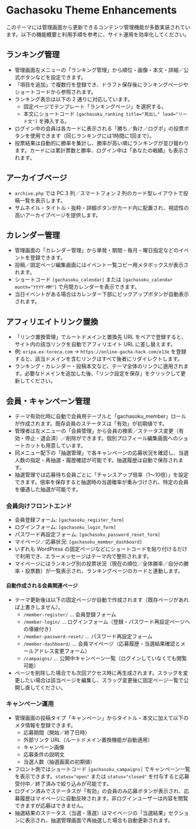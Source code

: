 # Gachasoku Theme Enhancements

このテーマには管理画面から更新できるコンテンツ管理機能が多数実装されています。以下の機能概要と利用手順を参考に、サイト運用を効率化してください。

## ランキング管理
- 管理画面左メニューの「ランキング管理」から順位・画像・本文・詳細／公式ボタンなどを設定できます。
- 「項目を追加」で複数行を登録でき、ドラフト保存後にランキングページやショートコードから参照されます。
- ランキング表示は以下の 2 通りに対応しています。
  - 固定ページでテンプレート「ランキングページ」を選択する。
  - 本文にショートコード `[gachasoku_ranking title="見出し" lead="リード文"]` を挿入する。
- ログイン中の会員は各カードに表示される「勝ち／負け／ログポ」の投票ボタンを使用できます（同じランキングには1時間に1回まで）。
- 投票結果は自動的に勝率を集計し、勝率が高い順にランキングが並び替わります。カードには累計票数と勝率、ログイン中は「あなたの戦績」も表示されます。

## アーカイブページ
- `archive.php` では PC 3 列／スマートフォン 2 列のカード型レイアウトで投稿一覧を表示します。
- サムネイル・タイトル・抜粋・詳細ボタンがカード内に配置され、視認性の高いアーカイブページを提供します。

## カレンダー管理
- 管理画面の「カレンダー管理」から単発・期間・毎月・曜日指定などのイベントを登録できます。
- 投稿／固定ページ編集画面にはイベント一覧コピー用メタボックスが表示されます。
- ショートコード `[gachasoku_calendar]` または `[gachasoku_calendar month="YYYY-MM"]` で月間カレンダーを表示できます。
- 当日イベントがある場合はカレンダー下部にピックアップボタンが自動表示されます。

## アフィリエイトリンク置換
- 「リンク置換管理」でルートドメインと置換先 URL をペアで登録すると、サイト内の該当リンクを自動でアフィリエイト URL に差し替えます。
- 例: `oripa.ex-toreca.com` → `https://online-gacha-hack.com/e13e` を登録すると、該当ドメインを含むリンクはすべて後者にリダイレクトします。
- ランキング・カレンダー・投稿本文など、テーマ全体のリンクに適用されます。必要なドメインを追加した後、「リンク設定を保存」をクリックして更新してください。


## 会員・キャンペーン管理
- テーマ有効化時に自動で会員用テーブルと「gachasoku_member」ロールが作成されます。既存会員のステータスは「有効」が初期値です。
- 管理者は左メニューの「会員管理」から会員の検索／ステータス変更（有効・停止・退会済）／削除ができます。個別プロフィール編集画面へのショートカットも用意しています。
- 同メニュー配下の「抽選管理」で各キャンペーンの応募状況を確認し、当選人数の指定・再抽選・履歴確認が可能です。抽選履歴は自動で保存されます。
- 抽選管理では応募待ち会員ごとに「チャンスアップ倍率（1〜10倍）」を設定できます。倍率を保存すると抽選時の当選確率が重みづけされ、特定の会員を優遇した抽選が可能です。

### 会員向けフロントエンド
- 会員登録フォーム: `[gachasoku_register_form]`
- ログインフォーム: `[gachasoku_login_form]`
- パスワード再設定フォーム: `[gachasoku_password_reset_form]`
- マイページ／応募状況: `[gachasoku_member_dashboard]`
- いずれも WordPress の固定ページなどにショートコードを貼り付けるだけで利用でき、エラーメッセージはテーマ内で整形されます。
- マイページにはランキング別の投票状況（現在の順位／全体勝率／自分の勝率・投票数）が一覧表示され、ランキングページのカードと連動します。

#### 自動作成される会員関連ページ
- テーマ更新後は以下の固定ページが自動で作成されます（既存ページがあれば上書きしません）。
  - `/member-register/` … 会員登録フォーム
  - `/member-login/` … ログインフォーム（登録・パスワード再設定ページへの導線付き）
  - `/member-password-reset/` … パスワード再設定フォーム
  - `/member-dashboard/` … 会員マイページ（応募履歴・当選結果確認とメールアドレス変更フォーム）
  - `/campaigns/` … 公開中キャンペーン一覧（ログインしていなくても閲覧可能）
- ページを削除した場合でも次回アクセス時に再生成されます。スラッグを変更したい場合は該当ページを編集し、スラッグ変更後に固定ページ一覧で公開し直してください。

### キャンペーン運用
- 管理画面の投稿タイプ「キャンペーン」からタイトル・本文に加えて以下のメタ情報を登録できます。
  - 応募期間（開始／終了日時）
  - 外部リンク URL（ルートドメイン置換機能が自動適用）
  - キャンペーン画像
  - 応募条件の説明文
  - 当選人数（抽選画面の初期値）
- フロント側ではショートコード `[gachasoku_campaigns]` でキャンペーン一覧を表示できます。`status="open"` または `status="closed"` を付与すると応募受付中／終了済みで絞り込みが可能です。
- ログイン済みでステータスが「有効」の会員のみ応募ボタンが表示され、応募履歴はマイページに自動反映されます。非ログインユーザーは内容を閲覧できますが応募はできません。
- 抽選結果のステータス（当選・落選）はマイページの「当選結果」セクションに表示され、抽選管理画面で再抽選した場合も自動更新されます。
